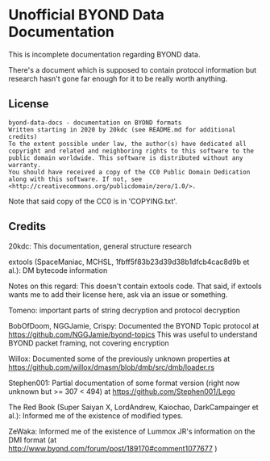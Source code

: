 # Unofficial BYOND Data Documentation

This is incomplete documentation regarding BYOND data.

There's a document which is supposed to contain protocol information but research hasn't gone far enough for it to be really worth anything.

## License

    byond-data-docs - documentation on BYOND formats
    Written starting in 2020 by 20kdc (see README.md for additional credits)
    To the extent possible under law, the author(s) have dedicated all copyright and related and neighboring rights to this software to the public domain worldwide. This software is distributed without any warranty.
    You should have received a copy of the CC0 Public Domain Dedication along with this software. If not, see <http://creativecommons.org/publicdomain/zero/1.0/>.

Note that said copy of the CC0 is in 'COPYING.txt'.

## Credits

20kdc: This documentation, general structure research

extools (SpaceManiac, MCHSL, 1fbff5f83b23d39d38b1dfcb4cac8d9b et al.): DM bytecode information

Notes on this regard: This doesn't contain extools code.
That said, if extools wants me to add their license here, ask via an issue or something.

Tomeno: important parts of string decryption and protocol decryption

BobOfDoom, NGGJamie, Crispy: Documented the BYOND Topic protocol at https://github.com/NGGJamie/byond-topics
This was useful to understand BYOND packet framing, not covering encryption

Willox: Documented some of the previously unknown properties at https://github.com/willox/dmasm/blob/dmb/src/dmb/loader.rs

Stephen001: Partial documentation of some format version (right now unknown but >= 307 < 494) at https://github.com/Stephen001/Lego

The Red Book (Super Saiyan X, LordAndrew, Kaiochao, DarkCampainger et al.): Informed me of the existence of modified types.

ZeWaka: Informed me of the existence of Lummox JR's information on the DMI format (at http://www.byond.com/forum/post/189170#comment1077677 )
